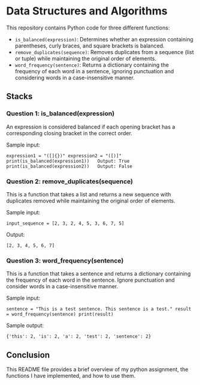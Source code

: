 # Data Structures and Algorithms

This repository contains Python code for three different functions:

- `is_balanced(expression)`: Determines whether an expression containing parentheses, curly braces, and square brackets is balanced.
- `remove_duplicates(sequence)`: Removes duplicates from a sequence (list or tuple) while maintaining the original order of elements.
- `word_frequency(sentence)`: Returns a dictionary containing the frequency of each word in a sentence, ignoring punctuation and considering words in a case-insensitive manner.
  
## Stacks 

### Question 1: is_balanced(expression)

An expression is considered balanced if each opening bracket has a corresponding closing bracket in the correct order.

Sample input:

`expression1 = "([]{})"
expression2 = "([)]"
print(is_balanced(expression1))   Output: True
print(is_balanced(expression2))   Output: False`

### Question 2: remove_duplicates(sequence)

This is a function that takes a list and returns a new sequence with duplicates removed while maintaining the original order of elements.

Sample input:

`input_sequence = [2, 3, 2, 4, 5, 3, 6, 7, 5]`

Output:

`[2, 3, 4, 5, 6, 7]`

### Question 3: word_frequency(sentence)

This is a function that takes a sentence and returns a dictionary containing the frequency of each word in the sentence. Ignore punctuation and consider words in a case-insensitive manner.

Sample input:

`sentence = "This is a test sentence. This sentence is a test."
result = word_frequency(sentence)
print(result)`

Sample output:

`{'this': 2, 'is': 2, 'a': 2, 'test': 2, 'sentence': 2}`


## Conclusion 

This README file provides a brief overview of my python assignment, the functions I have implemented, and how to use them.
